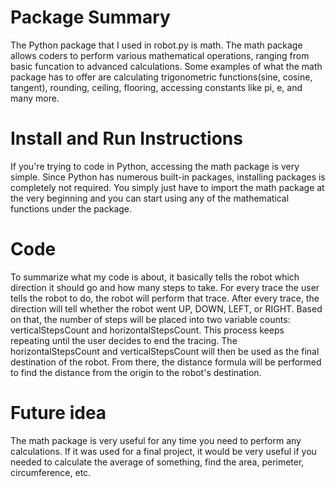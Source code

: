 # Package Summary
The Python package that I used in robot.py is math. The math package allows coders to perform various mathematical operations, ranging from basic funcation to advanced calculations. Some examples of what the math package has to offer are calculating trigonometric functions(sine, cosine, tangent), rounding, ceiling, flooring, accessing constants like pi, e, and many more. 

# Install and Run Instructions
If you're trying to code in Python, accessing the math package is very simple. Since Python has numerous built-in packages, installing packages is completely not required. You simply just have to import the math package at the very beginning and you can start using any of the mathematical functions under the package.

# Code
To summarize what my code is about, it basically tells the robot which direction it should go and how many steps to take. For every trace the user tells the robot to do, the robot will perform that trace. After every trace, the direction will tell whether the robot went UP, DOWN, LEFT, or RIGHT. Based on that, the number of steps will be placed into two variable counts: verticalStepsCount and horizontalStepsCount. This process keeps repeating until the user decides to end the tracing. The horizontalStepsCount and verticalStepsCount will then be used as the final destination of the robot. From there, the distance formula will be performed to find the distance from the origin to the robot's destination. 

# Future idea
The math package is very useful for any time you need to perform any calculations. If it was used for a final project, it would be very useful if you needed to calculate the average of something, find the area, perimeter, circumference, etc. 
